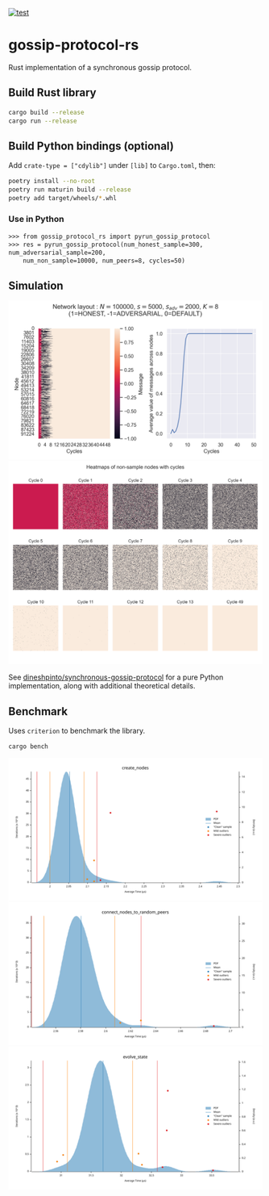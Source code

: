 [![test](https://github.com/dineshpinto/gossip-protocol-rs/actions/workflows/rust.yml/badge.svg)](https://github.com/dineshpinto/gossip-protocol-rs/actions/workflows/rust.yml)

# gossip-protocol-rs

Rust implementation of a synchronous gossip protocol.

## Build Rust library

```bash
cargo build --release
cargo run --release
```

## Build Python bindings (optional)

Add `crate-type = ["cdylib"]` under `[lib]` to `Cargo.toml`, then:

```bash
poetry install --no-root
poetry run maturin build --release
poetry add target/wheels/*.whl
```

### Use in Python

```ipython
>>> from gossip_protocol_rs import pyrun_gossip_protocol
>>> res = pyrun_gossip_protocol(num_honest_sample=300, num_adversarial_sample=200,
    num_non_sample=10000, num_peers=8, cycles=50)
```

## Simulation

![Results](output/convergence_heatmap_and_overall.png)
![Results](output/node_state_heatmap.png)

See [dineshpinto/synchronous-gossip-protocol](https://github.com/dineshpinto/synchronous-gossip-protocol) for a pure
Python implementation, along with additional
theoretical details.

## Benchmark

Uses `criterion` to benchmark the library.

```bash
cargo bench
```

![create_nodes_pdf](output/benchmark_create_nodes_pdf.svg)
![connect_nodes_to_random_peers_pdf](output/benchmark_connect_nodes_to_random_peers_pdf.svg)
![evolve_state_pdf](output/benchmark_evolve_state_pdf.svg)
